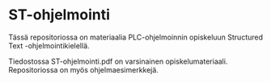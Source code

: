 # ST-ohjelmointi

Tässä repositoriossa on materiaalia PLC-ohjelmoinnin opiskeluun Structured Text -ohjelmointikielellä.

Tiedostossa ST-ohjelmointi.pdf on varsinainen opiskelumateriaali. Repositoriossa on myös ohjelmaesimerkkejä.
